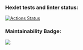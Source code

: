 ### Hexlet tests and linter status:
[![Actions Status](https://github.com/OwlBob/backend-project-44/workflows/hexlet-check/badge.svg)](https://github.com/OwlBob/backend-project-44/actions)

### Maintainability Badge:
<a href="https://codeclimate.com/github/OwlBob/backend-project-44/maintainability"><img src="https://api.codeclimate.com/v1/badges/9b754b311b38aeedb46c/maintainability" /></a>